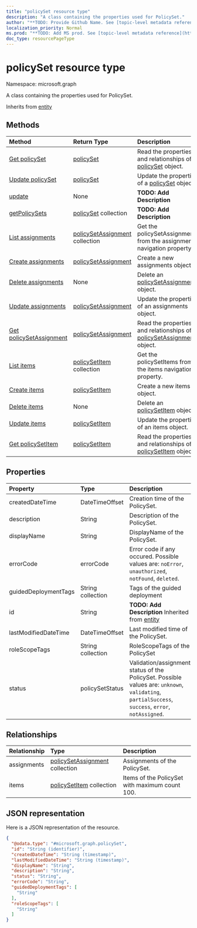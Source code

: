 ```yaml
---
title: "policySet resource type"
description: "A class containing the properties used for PolicySet."
author: "**TODO: Provide Github Name. See [topic-level metadata reference](https://msgo.azurewebsites.net/add/document/guidelines/metadata.html#topic-level-metadata)**"
localization_priority: Normal
ms.prod: "**TODO: Add MS prod. See [topic-level metadata reference](https://msgo.azurewebsites.net/add/document/guidelines/metadata.html#topic-level-metadata)**"
doc_type: resourcePageType
---
```


# policySet resource type


Namespace: microsoft.graph

A class containing the properties used for PolicySet.


Inherits from [entity](../resources/entity.md)

## Methods
|Method|Return Type|Description|
|:---|:---|:---|
|[Get policySet](../api/policyset-get.md)|[policySet](../resources/policyset.md)|Read the properties and relationships of a [policySet](../resources/policyset.md) object.|
|[Update policySet](../api/policyset-update.md)|[policySet](../resources/policyset.md)|Update the properties of a [policySet](../resources/policyset.md) object.|
|[update](../api/policyset-update.md)|None|**TODO: Add Description**|
|[getPolicySets](../api/policyset-getpolicysets.md)|[policySet](../resources/policyset.md) collection|**TODO: Add Description**|
|[List assignments](../api/policyset-list-assignments.md)|[policySetAssignment](../resources/policysetassignment.md) collection|Get the policySetAssignments from the assignments navigation property.|
|[Create assignments](../api/policyset-post-assignments.md)|[policySetAssignment](../resources/policysetassignment.md)|Create a new assignments object.|
|[Delete assignments](../api/policyset-delete-assignments.md)|None|Delete an [policySetAssignment](../resources/policysetassignment.md) object.|
|[Update assignments](../api/policyset-update-assignments.md)|[policySetAssignment](../resources/policysetassignment.md)|Update the properties of an assignments object.|
|[Get policySetAssignment](../api/policysetassignment-get.md)|[policySetAssignment](../resources/policysetassignment.md)|Read the properties and relationships of a [policySetAssignment](../resources/policysetassignment.md) object.|
|[List items](../api/policyset-list-items.md)|[policySetItem](../resources/policysetitem.md) collection|Get the policySetItems from the items navigation property.|
|[Create items](../api/policyset-post-items.md)|[policySetItem](../resources/policysetitem.md)|Create a new items object.|
|[Delete items](../api/policyset-delete-items.md)|None|Delete an [policySetItem](../resources/policysetitem.md) object.|
|[Update items](../api/policyset-update-items.md)|[policySetItem](../resources/policysetitem.md)|Update the properties of an items object.|
|[Get policySetItem](../api/policysetitem-get.md)|[policySetItem](../resources/policysetitem.md)|Read the properties and relationships of a [policySetItem](../resources/policysetitem.md) object.|

## Properties
|Property|Type|Description|
|:---|:---|:---|
|createdDateTime|DateTimeOffset|Creation time of the PolicySet.|
|description|String|Description of the PolicySet.|
|displayName|String|DisplayName of the PolicySet.|
|errorCode|errorCode|Error code if any occured. Possible values are: `noError`, `unauthorized`, `notFound`, `deleted`.|
|guidedDeploymentTags|String collection|Tags of the guided deployment|
|id|String|**TODO: Add Description** Inherited from [entity](../resources/entity.md)|
|lastModifiedDateTime|DateTimeOffset|Last modified time of the PolicySet.|
|roleScopeTags|String collection|RoleScopeTags of the PolicySet|
|status|policySetStatus|Validation/assignment status of the PolicySet. Possible values are: `unknown`, `validating`, `partialSuccess`, `success`, `error`, `notAssigned`.|

## Relationships
|Relationship|Type|Description|
|:---|:---|:---|
|assignments|[policySetAssignment](../resources/policysetassignment.md) collection|Assignments of the PolicySet.|
|items|[policySetItem](../resources/policysetitem.md) collection|Items of the PolicySet with maximum count 100.|

## JSON representation
Here is a JSON representation of the resource.
<!-- {
  "blockType": "resource",
  "keyProperty": "id",
  "@odata.type": "microsoft.graph.policySet",
  "baseType": "microsoft.graph.entity",
  "openType": false
}
-->
``` json
{
  "@odata.type": "#microsoft.graph.policySet",
  "id": "String (identifier)",
  "createdDateTime": "String (timestamp)",
  "lastModifiedDateTime": "String (timestamp)",
  "displayName": "String",
  "description": "String",
  "status": "String",
  "errorCode": "String",
  "guidedDeploymentTags": [
    "String"
  ],
  "roleScopeTags": [
    "String"
  ]
}
```

